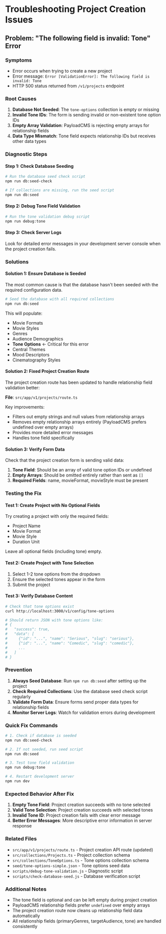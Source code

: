 # Troubleshooting Project Creation Issues

## Problem: "The following field is invalid: Tone" Error

### Symptoms
- Error occurs when trying to create a new project
- Error message: `Error [ValidationError]: The following field is invalid: Tone`
- HTTP 500 status returned from `/v1/projects` endpoint

### Root Causes

1. **Database Not Seeded**: The `tone-options` collection is empty or missing
2. **Invalid Tone IDs**: The form is sending invalid or non-existent tone option IDs
3. **Empty Array Validation**: PayloadCMS is rejecting empty arrays for relationship fields
4. **Data Type Mismatch**: Tone field expects relationship IDs but receives other data types

### Diagnostic Steps

#### Step 1: Check Database Seeding
```bash
# Run the database seed check script
npm run db:seed-check

# If collections are missing, run the seed script
npm run db:seed
```

#### Step 2: Debug Tone Field Validation
```bash
# Run the tone validation debug script
npm run debug:tone
```

#### Step 3: Check Server Logs
Look for detailed error messages in your development server console when the project creation fails.

### Solutions

#### Solution 1: Ensure Database is Seeded
The most common cause is that the database hasn't been seeded with the required configuration data.

```bash
# Seed the database with all required collections
npm run db:seed
```

This will populate:
- Movie Formats
- Movie Styles  
- Genres
- Audience Demographics
- **Tone Options** ← Critical for this error
- Central Themes
- Mood Descriptors
- Cinematography Styles

#### Solution 2: Fixed Project Creation Route
The project creation route has been updated to handle relationship field validation better:

**File**: `src/app/v1/projects/route.ts`

Key improvements:
- Filters out empty strings and null values from relationship arrays
- Removes empty relationship arrays entirely (PayloadCMS prefers undefined over empty arrays)
- Provides more detailed error messages
- Handles tone field specifically

#### Solution 3: Verify Form Data
Check that the project creation form is sending valid data:

1. **Tone Field**: Should be an array of valid tone option IDs or undefined
2. **Empty Arrays**: Should be omitted entirely rather than sent as `[]`
3. **Required Fields**: name, movieFormat, movieStyle must be present

### Testing the Fix

#### Test 1: Create Project with No Optional Fields
Try creating a project with only the required fields:
- Project Name
- Movie Format  
- Movie Style
- Duration Unit

Leave all optional fields (including tone) empty.

#### Test 2: Create Project with Tone Selection
1. Select 1-2 tone options from the dropdown
2. Ensure the selected tones appear in the form
3. Submit the project

#### Test 3: Verify Database Content
```bash
# Check that tone options exist
curl http://localhost:3000/v1/config/tone-options

# Should return JSON with tone options like:
# {
#   "success": true,
#   "data": [
#     {"id": "...", "name": "Serious", "slug": "serious"},
#     {"id": "...", "name": "Comedic", "slug": "comedic"},
#     ...
#   ]
# }
```

### Prevention

1. **Always Seed Database**: Run `npm run db:seed` after setting up the project
2. **Check Required Collections**: Use the database seed check script regularly
3. **Validate Form Data**: Ensure forms send proper data types for relationship fields
4. **Monitor Server Logs**: Watch for validation errors during development

### Quick Fix Commands

```bash
# 1. Check if database is seeded
npm run db:seed-check

# 2. If not seeded, run seed script
npm run db:seed

# 3. Test tone field validation
npm run debug:tone

# 4. Restart development server
npm run dev
```

### Expected Behavior After Fix

1. **Empty Tone Field**: Project creation succeeds with no tone selected
2. **Valid Tone Selection**: Project creation succeeds with selected tones
3. **Invalid Tone ID**: Project creation fails with clear error message
4. **Better Error Messages**: More descriptive error information in server response

### Related Files

- `src/app/v1/projects/route.ts` - Project creation API route (updated)
- `src/collections/Projects.ts` - Project collection schema
- `src/collections/ToneOptions.ts` - Tone options collection schema
- `seed/tone-options-simple.json` - Tone options seed data
- `scripts/debug-tone-validation.js` - Diagnostic script
- `scripts/check-database-seed.js` - Database verification script

### Additional Notes

- The tone field is optional and can be left empty during project creation
- PayloadCMS relationship fields prefer `undefined` over empty arrays
- The project creation route now cleans up relationship field data automatically
- All relationship fields (primaryGenres, targetAudience, tone) are handled consistently
